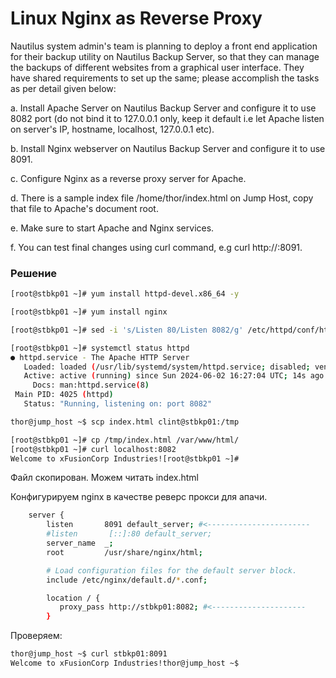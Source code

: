 # Linux Nginx as Reverse Proxy

Nautilus system admin's team is planning to deploy a front end application for their backup utility on Nautilus Backup Server, so that they can manage the backups of different websites from a graphical user interface. They have shared requirements to set up the same; please accomplish the tasks as per detail given below:


a. Install Apache Server on Nautilus Backup Server and configure it to use 8082 port (do not bind it to 127.0.0.1 only, keep it default i.e let Apache listen on server's IP, hostname, localhost, 127.0.0.1 etc).

b. Install Nginx webserver on Nautilus Backup Server and configure it to use 8091.

c. Configure Nginx as a reverse proxy server for Apache.

d. There is a sample index file /home/thor/index.html on Jump Host, copy that file to Apache's document root.

e. Make sure to start Apache and Nginx services.

f. You can test final changes using curl command, e.g curl http://<backup server IP or Hostname>:8091.


### Решение

```bash
[root@stbkp01 ~]# yum install httpd-devel.x86_64 -y

[root@stbkp01 ~]# yum install nginx

[root@stbkp01 ~]# sed -i 's/Listen 80/Listen 8082/g' /etc/httpd/conf/httpd.conf

[root@stbkp01 ~]# systemctl status httpd
● httpd.service - The Apache HTTP Server
   Loaded: loaded (/usr/lib/systemd/system/httpd.service; disabled; vendor preset: disabled)
   Active: active (running) since Sun 2024-06-02 16:27:04 UTC; 14s ago
     Docs: man:httpd.service(8)
 Main PID: 4025 (httpd)
   Status: "Running, listening on: port 8082"

thor@jump_host ~$ scp index.html clint@stbkp01:/tmp

[root@stbkp01 ~]# cp /tmp/index.html /var/www/html/
[root@stbkp01 ~]# curl localhost:8082
Welcome to xFusionCorp Industries![root@stbkp01 ~]# 
```

Файл скопирован. Можем читать index.html

Конфигурируем nginx в качестве реверс прокси для апачи.

```bash
    server {
        listen       8091 default_server; #<-----------------------
        #listen       [::]:80 default_server;
        server_name  _;
        root         /usr/share/nginx/html;

        # Load configuration files for the default server block.
        include /etc/nginx/default.d/*.conf;

        location / {
           proxy_pass http://stbkp01:8082; #<---------------------
        }

```
Проверяем:

```bash
thor@jump_host ~$ curl stbkp01:8091
Welcome to xFusionCorp Industries!thor@jump_host ~$
```

